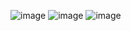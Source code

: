 
![image](https://user-images.githubusercontent.com/70447976/168294924-538cb0aa-e5ff-49f6-b474-5895b3eb1b4c.png)
![image](https://user-images.githubusercontent.com/70447976/168294959-4fed86f6-307c-4dac-8237-9526a51dc2ec.png)
![image](https://user-images.githubusercontent.com/70447976/168294982-9e5389d4-aebf-4a21-9a1e-9d4fe5354a1b.png)
